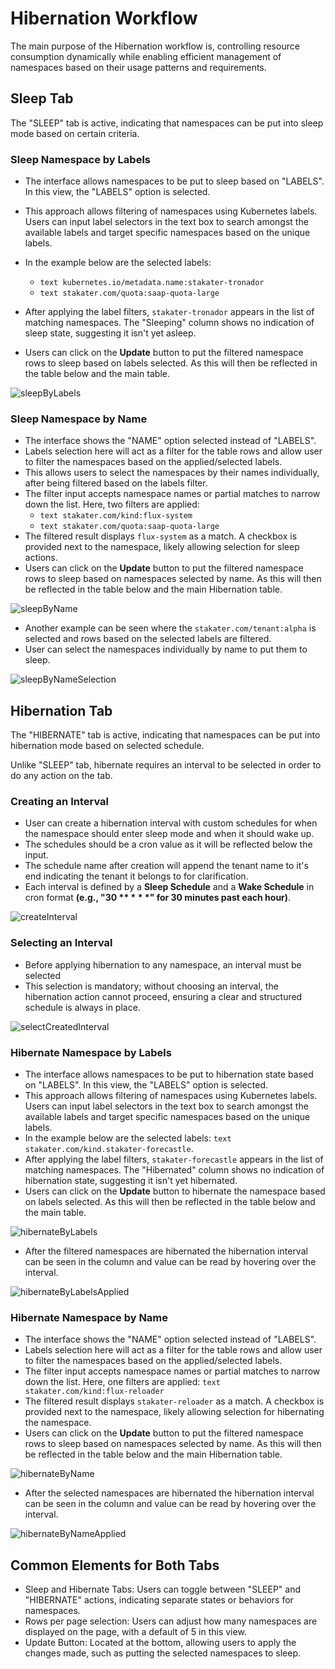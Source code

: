 # Hibernation Workflow

The main purpose of the Hibernation workflow is, controlling resource consumption dynamically while enabling efficient management of namespaces based on their usage patterns and requirements.

## Sleep Tab

The "SLEEP" tab is active, indicating that namespaces can be put into sleep mode based on certain criteria.

### Sleep Namespace by Labels

- The interface allows namespaces to be put to sleep based on "LABELS". In this view, the "LABELS" option is selected.
- This approach allows filtering of namespaces using Kubernetes labels. Users can input label selectors in the text box to search amongst the available labels and target specific namespaces based on the unique labels.
- In the example below are the selected labels:
    - ```text kubernetes.io/metadata.name:stakater-tronador```
    - ```text stakater.com/quota:saap-quota-large```

- After applying the label filters, ```stakater-tronador``` appears in the list of matching namespaces. The "Sleeping" column shows no indication of sleep state, suggesting it isn't yet asleep.
- Users can click on the **Update** button to put the filtered namespace rows to sleep based on labels selected. As this will then be reflected in the table below and the main table.

![sleepByLabels](../images/sleepByLabels.png)

### Sleep Namespace by Name

- The interface shows the "NAME" option selected instead of "LABELS".
- Labels selection here will act as a filter for the table rows and allow user to filter the namespaces based on the applied/selected labels.
- This allows users to select the namespaces by their names individually, after being filtered based on the labels filter.
- The filter input accepts namespace names or partial matches to narrow down the list. Here, two filters are applied:
    - ```text stakater.com/kind:flux-system```
    - ```text stakater.com/quota:saap-quota-large```
- The filtered result displays ```flux-system``` as a match. A checkbox is provided next to the namespace, likely allowing selection for sleep actions.
- Users can click on the **Update** button to put the filtered namespace rows to sleep based on namespaces selected by name. As this will then be reflected in the table below and the main Hibernation table.

![sleepByName](../images/sleepByName.png)

- Another example can be seen where the ```stakater.com/tenant:alpha``` is selected and rows based on the selected labels are filtered.
- User can select the namespaces individually by name to put them to sleep.

![sleepByNameSelection](../images/sleepByNameSelection.png)

## Hibernation Tab

The "HIBERNATE" tab is active, indicating that namespaces can be put into hibernation mode based on selected schedule.

Unlike "SLEEP" tab, hibernate requires an interval to be selected in order to do any action on the tab.

### Creating an Interval

- User can create a hibernation interval with custom schedules for when the namespace should enter sleep mode and when it should wake up.
- The schedules should be a cron value as it will be reflected below the input.
- The schedule name after creation will append the tenant name to it's end indicating the tenant it belongs to for clarification.
- Each interval is defined by a **Sleep Schedule** and a **Wake Schedule** in cron format **(e.g., "30 ** * * *" for 30 minutes past each hour)**.

![createInterval](../images/createInterval.png)

### Selecting an Interval

- Before applying hibernation to any namespace, an interval must be selected
- This selection is mandatory; without choosing an interval, the hibernation action cannot proceed, ensuring a clear and structured schedule is always in place.

![selectCreatedInterval](../images/selectCreatedInterval.png)

### Hibernate Namespace by Labels

- The interface allows namespaces to be put to hibernation state based on "LABELS". In this view, the "LABELS" option is selected.
- This approach allows filtering of namespaces using Kubernetes labels. Users can input label selectors in the text box to search amongst the available labels and target specific namespaces based on the unique labels.
- In the example below are the selected labels: ```text stakater.com/kind.stakater-forecastle```.
- After applying the label filters, ```stakater-forecastle``` appears in the list of matching namespaces. The "Hibernated" column shows no indication of hibernation state, suggesting it isn't yet hibernated.
- Users can click on the **Update** button to hibernate the namespace based on labels selected. As this will then be reflected in the table below and the main table.

![hibernateByLabels](../images/hibernateByLabels.png)

- After the filtered namespaces are hibernated the hibernation interval can be seen in the column and value can be read by hovering over the interval.

![hibernateByLabelsApplied](../images/hibernateByLabelsApplied.png)

### Hibernate Namespace by Name

- The interface shows the "NAME" option selected instead of "LABELS".
- Labels selection here will act as a filter for the table rows and allow user to filter the namespaces based on the applied/selected labels.
- The filter input accepts namespace names or partial matches to narrow down the list. Here, one filters are applied: ```text stakater.com/kind:flux-reloader```
- The filtered result displays ```stakater-reloader``` as a match. A checkbox is provided next to the namespace, likely allowing selection for hibernating the namespace.
- Users can click on the **Update** button to put the filtered namespace rows to sleep based on namespaces selected by name. As this will then be reflected in the table below and the main Hibernation table.

![hibernateByName](../images/hibernateByName.png)

- After the selected namespaces are hibernated the hibernation interval can be seen in the column and value can be read by hovering over the interval.

![hibernateByNameApplied](../images/hibernateByNameApplied.png)

## Common Elements for Both Tabs

- Sleep and Hibernate Tabs: Users can toggle between "SLEEP" and "HIBERNATE" actions, indicating separate states or behaviors for namespaces.
- Rows per page selection: Users can adjust how many namespaces are displayed on the page, with a default of 5 in this view.
- Update Button: Located at the bottom, allowing users to apply the changes made, such as putting the selected namespaces to sleep.
